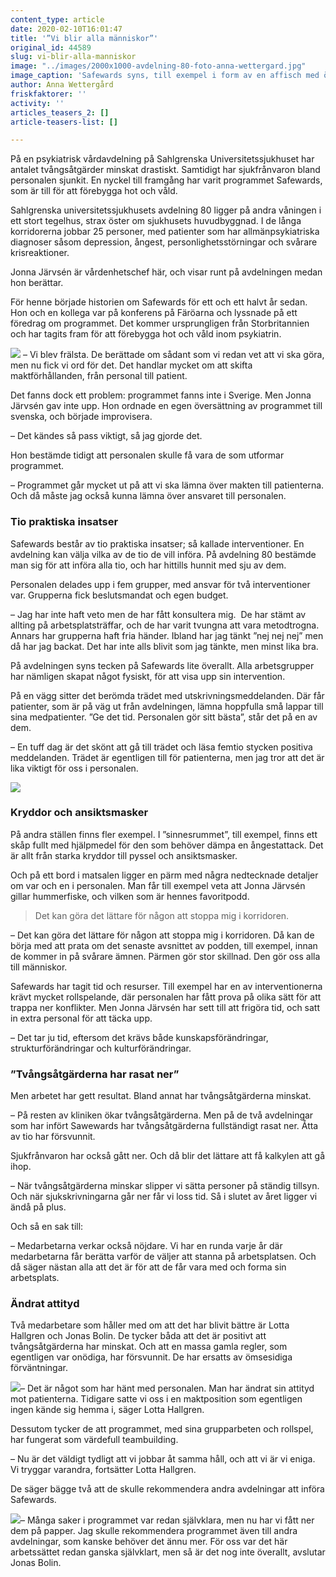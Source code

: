 ```yaml
---
content_type: article
date: 2020-02-10T16:01:47
title: '”Vi blir alla människor”'
original_id: 44589
slug: vi-blir-alla-manniskor
image: "../images/2000x1000-avdelning-80-foto-anna-wettergard.jpg"
image_caption: 'Safewards syns, till exempel i form av en affisch med ömsesidiga förväntningar på personal och patienter. Jonna Järvsén, Jonas Bolin och Lotta Hallgren tycker att programmet fungerar bra.'
author: Anna Wettergård
friskfaktorer: ''
activity: ''
articles_teasers_2: []
article-teasers-list: []

---
```


På en psykiatrisk vårdavdelning på Sahlgrenska Universitetssjukhuset har antalet tvångsåtgärder minskat drastiskt. Samtidigt har sjukfrånvaron bland personalen sjunkit. En nyckel till framgång har varit programmet Safewards, som är till för att förebygga hot och våld.

Sahlgrenska universitetssjukhusets avdelning 80 ligger på andra våningen i ett stort tegelhus, strax öster om sjukhusets huvudbyggnad. I de långa korridorerna jobbar 25 personer, med patienter som har allmänpsykiatriska diagnoser såsom depression, ångest, personlighetsstörningar och svårare krisreaktioner.

Jonna Järvsén är vårdenhetschef här, och visar runt på avdelningen medan hon berättar.

För henne började historien om Safewards för ett och ett halvt år sedan. Hon och en kollega var på konferens på Färöarna och lyssnade på ett föredrag om programmet. Det kommer ursprungligen från Storbritannien och har tagits fram för att förebygga hot och våld inom psykiatrin.

[![](https://www.suntarbetsliv.se/wp-content/uploads/2020/02/200x220-Jonna-Jarvsen-foto-anna-wettergard.jpg)](https://www.suntarbetsliv.se/wp-content/uploads/2020/02/200x220-Jonna-Jarvsen-foto-anna-wettergard.jpg) – Vi blev frälsta. De berättade om sådant som vi redan vet att vi ska göra, men nu fick vi ord för det. Det handlar mycket om att skifta maktförhållanden, från personal till patient.

Det fanns dock ett problem: programmet fanns inte i Sverige. Men Jonna Järvsén gav inte upp. Hon ordnade en egen översättning av programmet till svenska, och började improvisera.

– Det kändes så pass viktigt, så jag gjorde det.

Hon bestämde tidigt att personalen skulle få vara de som utformar programmet.

– Programmet går mycket ut på att vi ska lämna över makten till patienterna. Och då måste jag också kunna lämna över ansvaret till personalen.

### Tio praktiska insatser

Safewards består av tio praktiska insatser; så kallade interventioner. En avdelning kan välja vilka av de tio de vill införa. På avdelning 80 bestämde man sig för att införa alla tio, och har hittills hunnit med sju av dem.

Personalen delades upp i fem grupper, med ansvar för två interventioner var. Grupperna fick beslutsmandat och egen budget.

– Jag har inte haft veto men de har fått konsultera mig.  De har stämt av allting på arbetsplatsträffar, och de har varit tvungna att vara metodtrogna. Annars har grupperna haft fria händer. Ibland har jag tänkt ”nej nej nej” men då har jag backat. Det har inte alls blivit som jag tänkte, men minst lika bra.

På avdelningen syns tecken på Safewards lite överallt. Alla arbetsgrupper har nämligen skapat något fysiskt, för att visa upp sin intervention.

På en vägg sitter det berömda trädet med utskrivningsmeddelanden. Där får patienter, som är på väg ut från avdelningen, lämna hoppfulla små lappar till sina medpatienter. ”Ge det tid. Personalen gör sitt bästa”, står det på en av dem.

– En tuff dag är det skönt att gå till trädet och läsa femtio stycken positiva meddelanden. Trädet är egentligen till för patienterna, men jag tror att det är lika viktigt för oss i personalen.

[![](https://www.suntarbetsliv.se/wp-content/uploads/2020/02/750X400-safewards-trad-foto-anna-wettergard.jpg)](https://www.suntarbetsliv.se/wp-content/uploads/2020/02/750X400-safewards-trad-foto-anna-wettergard.jpg)

### Kryddor och ansiktsmasker

På andra ställen finns fler exempel. I ”sinnesrummet”, till exempel, finns ett skåp fullt med hjälpmedel för den som behöver dämpa en ångestattack. Det är allt från starka kryddor till pyssel och ansiktsmasker.

Och på ett bord i matsalen ligger en pärm med några nedtecknade detaljer om var och en i personalen. Man får till exempel veta att Jonna Järvsén gillar hummerfiske, och vilken som är hennes favoritpodd.

> Det kan göra det lättare för någon att stoppa mig i korridoren.

– Det kan göra det lättare för någon att stoppa mig i korridoren. Då kan de börja med att prata om det senaste avsnittet av podden, till exempel, innan de kommer in på svårare ämnen. Pärmen gör stor skillnad. Den gör oss alla till människor.

Safewards har tagit tid och resurser. Till exempel har en av interventionerna krävt mycket rollspelande, där personalen har fått prova på olika sätt för att trappa ner konflikter. Men Jonna Järvsén har sett till att frigöra tid, och satt in extra personal för att täcka upp.

– Det tar ju tid, eftersom det krävs både kunskapsförändringar, strukturförändringar och kulturförändringar.

### ”Tvångsåtgärderna har rasat ner”

Men arbetet har gett resultat. Bland annat har tvångsåtgärderna minskat.

– På resten av kliniken ökar tvångsåtgärderna. Men på de två avdelningar som har infört Sawewards har tvångsåtgärderna fullständigt rasat ner. Åtta av tio har försvunnit.

Sjukfrånvaron har också gått ner. Och då blir det lättare att få kalkylen att gå ihop.

– När tvångsåtgärderna minskar slipper vi sätta personer på ständig tillsyn. Och när sjukskrivningarna går ner får vi loss tid. Så i slutet av året ligger vi ändå på plus.

Och så en sak till:

– Medarbetarna verkar också nöjdare. Vi har en runda varje år där medarbetarna får berätta varför de väljer att stanna på arbetsplatsen. Och då säger nästan alla att det är för att de får vara med och forma sin arbetsplats.

### Ändrat attityd

Två medarbetare som håller med om att det har blivit bättre är Lotta Hallgren och Jonas Bolin. De tycker båda att det är positivt att tvångsåtgärderna har minskat. Och att en massa gamla regler, som egentligen var onödiga, har försvunnit. De har ersatts av ömsesidiga förväntningar.

[![](https://www.suntarbetsliv.se/wp-content/uploads/2020/02/200x220-Lotta-Hallgren-foto-anna-wettergard.jpg)](https://www.suntarbetsliv.se/wp-content/uploads/2020/02/200x220-Lotta-Hallgren-foto-anna-wettergard.jpg)– Det är något som har hänt med personalen. Man har ändrat sin attityd mot patienterna. Tidigare satte vi oss i en maktposition som egentligen ingen kände sig hemma i, säger Lotta Hallgren.

Dessutom tycker de att programmet, med sina grupparbeten och rollspel, har fungerat som värdefull teambuilding.

– Nu är det väldigt tydligt att vi jobbar åt samma håll, och att vi är vi eniga. Vi tryggar varandra, fortsätter Lotta Hallgren.

De säger bägge två att de skulle rekommendera andra avdelningar att införa Safewards.

[![](https://www.suntarbetsliv.se/wp-content/uploads/2020/02/200x220-Jonas-Bolin-foto-anna-wettergard.jpg)](https://www.suntarbetsliv.se/wp-content/uploads/2020/02/200x220-Jonas-Bolin-foto-anna-wettergard.jpg)– Många saker i programmet var redan självklara, men nu har vi fått ner dem på papper. Jag skulle rekommendera programmet även till andra avdelningar, som kanske behöver det ännu mer. För oss var det här arbetssättet redan ganska självklart, men så är det nog inte överallt, avslutar Jonas Bolin.

